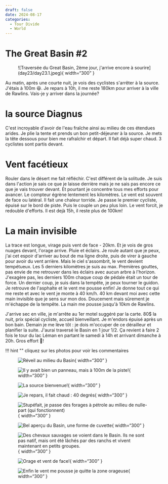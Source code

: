```yaml
---
draft: false 
date: 2024-08-17
categories:
  - Tour Divide
  - World
---
```


#  The Great Basin #2

<figure markdown>
![Traversée du Great Basin, 2ème jour, j'arrive encore à sourire](day23/day23.1.jpeg){ width=“300” }
</figure>

Au matin, après une courte nuit, je vois des cyclistes s'arrêter à la source. J'étais à 100m 😆. Je repars à 10h, il me reste 180km pour arriver à la ville de Rawlins. Vais-je y arriver dans la journée?

<!-- more -->

# la source Diagnus 

C'est incroyable d'avoir de l'eau fraîche ainsi au milieu de ces étendues arides. Je plie la tente et prends un bon petit-déjeuner à la source. Je mets la tête dessous pour bien me rafraîchir et départ. Il fait déjà super chaud. 3 cyclistes sont partis devant.

# Vent facétieux 

Rouler dans le désert me fait réfléchir. C'est différent de la solitude. Je suis dans l'action je sais ce que je laisse derrière mais je ne sais pas encore ce que je vais trouver devant. Et pourtant je concentre tous mes efforts pour avancer. Le compteur égrène  lentement les kilomètres. Le vent est souvent de face ou latéral.  Il fait une chaleur torride. Je passe le premier cycliste, épuisé sur le bord de piste. Puis le couple un peu plus loin. Le vent forcit, je redouble d'efforts. Il est dejà 15h, il reste plus de 100km! 


# La main invisible 

La trace est longue, virage puis vent de face - 20km. Et je vois de gros nuages devant, l'orage arrive. Pluie et éclairs. Je roule autant que je peux, j'ai cet espoir d'arriver au bout de ma ligne droite, puis de virer à gauche pour avoir du vent arrière. Mais le ciel s'assombrit, le vent devient tempétueux. Les 5 derniers kilomètres je suis au max. Premières gouttes, pas envie de me retrouver dans les éclairs avec aucun arbre à l'horizon. J'exagère pas, les derniers 100m chaque coup de pédale était un tour de force. Un dernier coup, je suis dans la tempête, je peux tourner le guidon. Je retrouve de l'asphalte et le vent me pousse enfin! Je donne tout ce qui me reste et avec le vent je monte à 40 km/h. 40 km devant moi avec cette main invisible que je sens sur mon dos. Doucement mais sûrement je m'échappe de la tempête. La main me pousse jusqu'à 10km de Rawlins.

J'arrive sec en ville, je m'arrête au 1er motel suggéré par la carte. 80$ la nuit, prix spécial cycliste, accueil bienveillant. Je m'endors épuisé après un bon bain. Demain je me lève tôt : je dois m'occuper de ce dérailleur et planifier la suite. J'aurai traversé le Basin en 1 jour 1/2. Ça revient à faire 2 fois le tour du lac Léman en partant le samedi à 14h et arrivant dimanche à 20h. Gros effort 💪!



!!! hint ""
    cliquez sur les photos pour voir les commentaires

<figure markdown>

![Réveil au milieu du Basin](day23/day23.2.jpeg){ width=“300” }

![Il y avait bien un panneau, mais à 100m de la piste!](day23/day23.3.jpeg){ width=“300” }

![La source bienvenue!](day23/day23.4.jpeg){ width=“300” }

![Je repars, il fait chaud : 40 degrés](day23/day23.5.jpeg){ width=“300” }

![Stupéfait, je passe des forages à pétrole au milieu de nulle-part (qui fonctionnent)](day23/day23.6.jpeg){ width=“300” }

![Bel aperçu du Basin, une forme de cuvette](day23/day23.7.jpeg){ width=“300” }

![Des chevaux sauvages se voient dans le Basin. Ils ne sont pas natif, mais ont été lâchés par des ranchs et vivent maintenant en petits groupes.](day23/day23.8.jpeg){ width=“300” }

![Orage et vent de face!](day23/day23.9.jpeg){ width=“300” }

![Enfin le vent me pousse je quitte la zone orageuse](day23/day23.10.jpeg){ width=“300” }

</figure>



